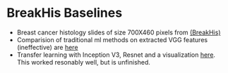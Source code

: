 # BreakHis Baselines 
* Breast cancer histology slides of size 700X460 pixels from [(BreakHis)](https://web.inf.ufpr.br/vri/databases/breast-cancer-histopathological-database-breakhis/)
* Comparision of traditional ml methods on extracted VGG features (ineffective) are [here](https://github.com/renebidart/breakHis/blob/master/notebooks/final/test_vgg_features_cv.ipynb)
* Transfer learning with Inception V3, Resnet and a visualization [here](https://github.com/renebidart/breakHis/blob/master/notebooks/final/pre-trained-models.ipynb). This worked resonably well, but is unfinished.
